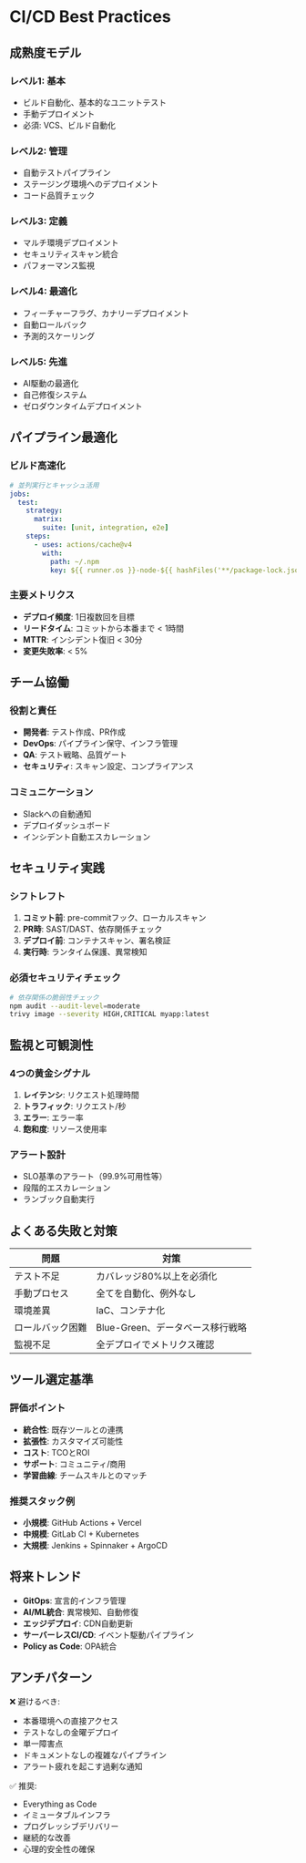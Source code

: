 # CI/CD Best Practices

## 成熟度モデル

### レベル1: 基本
- ビルド自動化、基本的なユニットテスト
- 手動デプロイメント
- 必須: VCS、ビルド自動化

### レベル2: 管理  
- 自動テストパイプライン
- ステージング環境へのデプロイメント
- コード品質チェック

### レベル3: 定義
- マルチ環境デプロイメント
- セキュリティスキャン統合
- パフォーマンス監視

### レベル4: 最適化
- フィーチャーフラグ、カナリーデプロイメント
- 自動ロールバック
- 予測的スケーリング

### レベル5: 先進
- AI駆動の最適化
- 自己修復システム
- ゼロダウンタイムデプロイメント

## パイプライン最適化

### ビルド高速化
```yaml
# 並列実行とキャッシュ活用
jobs:
  test:
    strategy:
      matrix:
        suite: [unit, integration, e2e]
    steps:
      - uses: actions/cache@v4
        with:
          path: ~/.npm
          key: ${{ runner.os }}-node-${{ hashFiles('**/package-lock.json') }}
```

### 主要メトリクス
- **デプロイ頻度**: 1日複数回を目標
- **リードタイム**: コミットから本番まで < 1時間
- **MTTR**: インシデント復旧 < 30分
- **変更失敗率**: < 5%

## チーム協働

### 役割と責任
- **開発者**: テスト作成、PR作成
- **DevOps**: パイプライン保守、インフラ管理
- **QA**: テスト戦略、品質ゲート
- **セキュリティ**: スキャン設定、コンプライアンス

### コミュニケーション
- Slackへの自動通知
- デプロイダッシュボード
- インシデント自動エスカレーション

## セキュリティ実践

### シフトレフト
1. **コミット前**: pre-commitフック、ローカルスキャン
2. **PR時**: SAST/DAST、依存関係チェック
3. **デプロイ前**: コンテナスキャン、署名検証
4. **実行時**: ランタイム保護、異常検知

### 必須セキュリティチェック
```bash
# 依存関係の脆弱性チェック
npm audit --audit-level=moderate
trivy image --severity HIGH,CRITICAL myapp:latest
```

## 監視と可観測性

### 4つの黄金シグナル
1. **レイテンシ**: リクエスト処理時間
2. **トラフィック**: リクエスト/秒
3. **エラー**: エラー率
4. **飽和度**: リソース使用率

### アラート設計
- SLO基準のアラート（99.9%可用性等）
- 段階的エスカレーション
- ランブック自動実行

## よくある失敗と対策

| 問題 | 対策 |
|------|------|
| テスト不足 | カバレッジ80%以上を必須化 |
| 手動プロセス | 全てを自動化、例外なし |
| 環境差異 | IaC、コンテナ化 |
| ロールバック困難 | Blue-Green、データベース移行戦略 |
| 監視不足 | 全デプロイでメトリクス確認 |

## ツール選定基準

### 評価ポイント
- **統合性**: 既存ツールとの連携
- **拡張性**: カスタマイズ可能性
- **コスト**: TCOとROI
- **サポート**: コミュニティ/商用
- **学習曲線**: チームスキルとのマッチ

### 推奨スタック例
- **小規模**: GitHub Actions + Vercel
- **中規模**: GitLab CI + Kubernetes
- **大規模**: Jenkins + Spinnaker + ArgoCD

## 将来トレンド

- **GitOps**: 宣言的インフラ管理
- **AI/ML統合**: 異常検知、自動修復
- **エッジデプロイ**: CDN自動更新
- **サーバーレスCI/CD**: イベント駆動パイプライン
- **Policy as Code**: OPA統合

## アンチパターン

❌ 避けるべき:
- 本番環境への直接アクセス
- テストなしの金曜デプロイ
- 単一障害点
- ドキュメントなしの複雑なパイプライン
- アラート疲れを起こす過剰な通知

✅ 推奨:
- Everything as Code
- イミュータブルインフラ
- プログレッシブデリバリー
- 継続的な改善
- 心理的安全性の確保